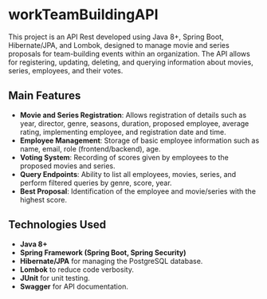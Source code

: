 # workTeamBuildingAPI

This project is an API Rest developed using Java 8+, Spring Boot, Hibernate/JPA, and Lombok, designed to manage movie and series proposals for team-building events within an organization. The API allows for registering, updating, deleting, and querying information about movies, series, employees, and their votes.

## Main Features

- **Movie and Series Registration**: Allows registration of details such as year, director, genre, seasons, duration, proposed employee, average rating, implementing employee, and registration date and time.
- **Employee Management**: Storage of basic employee information such as name, email, role (frontend/backend), age.
- **Voting System**: Recording of scores given by employees to the proposed movies and series.
- **Query Endpoints**: Ability to list all employees, movies, series, and perform filtered queries by genre, score, year.
- **Best Proposal**: Identification of the employee and movie/series with the highest score.

## Technologies Used

- **Java 8+**
- **Spring Framework (Spring Boot, Spring Security)**
- **Hibernate/JPA** for managing the PostgreSQL database.
- **Lombok** to reduce code verbosity.
- **JUnit** for unit testing.
- **Swagger** for API documentation.

